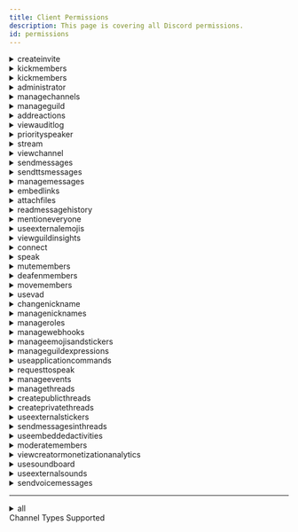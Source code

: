 ```yaml
---
title: Client Permissions
description: This page is covering all Discord permissions.
id: permissions
---
```


<details>
  <summary> createinvite </summary>
  Allows creation of instant invites
  <br />
  <br />
  <Highlight color="#4cb3d4" radius="3px" >
    Guild
  </Highlight>
  <Highlight color="#4cb3d4" radius="3px" >
    <a id="channel-type" color="#fff">T, V, S</a>
  </Highlight>
  <Highlight color="#4cb3d4" radius="3px" >
    PermissionsBitField: 2
  </Highlight>
</details>

<details>
  <summary> kickmembers </summary>
  Allows kicking members
  <br />
  <br />
  <Highlight color="#4cb3d4" radius="3px" >
    Guild
  </Highlight>
  <Highlight color="#4cb3d4" radius="3px" >
    PermissionsBitField: 3
  </Highlight>
</details>

<details>
  <summary> kickmembers </summary>
  Allows banning members
  <br />
  <br />
  <Highlight color="#4cb3d4" radius="3px" >
    Guild
  </Highlight>
  <Highlight color="#4cb3d4" radius="3px" >
    PermissionsBitField: 4
  </Highlight>
</details>

<details>
  <summary> administrator </summary>
  Allows all permissions and bypasses channel permission overwrites
  <br />
  <br />
  <Highlight color="#4cb3d4" radius="3px" >
    Guild
  </Highlight>
  <Highlight color="#4cb3d4" radius="3px" >
    PermissionsBitField: 5
  </Highlight>
  <Highlight color="#A52A2A" radius="3px" >
    danger 
  </Highlight>
</details>

<details>
  <summary> managechannels </summary>
  Allows management and editing of channels
  <br />
  <br />
  <Highlight color="#4cb3d4" radius="3px" >
    Guild
  </Highlight>
  <Highlight color="#4cb3d4" radius="3px" >
    <a id="channel-type" color="#fff">T, V, S</a>
  </Highlight>
  <Highlight color="#4cb3d4" radius="3px" >
    PermissionsBitField: 6
  </Highlight>
</details>

<details>
  <summary> manageguild </summary>
  Allows management and editing of the guild
  <br />
  <br />
  <Highlight color="#4cb3d4" radius="3px" >
    Guild
  </Highlight>
  <Highlight color="#4cb3d4" radius="3px" >
    PermissionsBitField: 7
  </Highlight>
</details>

<details>
  <summary> addreactions </summary>
  Allows for the addition of reactions to messages
  <br />
  <br />
  <Highlight color="#4cb3d4" radius="3px" >
    Guild
  </Highlight>
  <Highlight color="#4cb3d4" radius="3px" >
    <a id="channel-type" color="#fff">T, V, S</a>
  </Highlight>
  <Highlight color="#4cb3d4" radius="3px" >
    PermissionsBitField: 8
  </Highlight>
</details>

<details>
  <summary> viewauditlog </summary>
  Allows for viewing of audit logs
  <br />
  <br />
  <Highlight color="#4cb3d4" radius="3px" >
    Guild
  </Highlight>
  <Highlight color="#4cb3d4" radius="3px" >
    PermissionsBitField: 9
  </Highlight>
</details>

<details>
  <summary> priorityspeaker </summary>
  Allows for using priority speaker in a voice channel
  <br />
  <br />
  <Highlight color="#4cb3d4" radius="3px" >
    Guild
  </Highlight>
  <Highlight color="#4cb3d4" radius="3px" >
    <a id="channel-type" color="#fff">Voice</a>
  </Highlight>
  <Highlight color="#4cb3d4" radius="3px" >
    PermissionsBitField: 10
  </Highlight>
</details>

<details>
  <summary> stream </summary>
  Allows the user to go live
  <br />
  <br />
  <Highlight color="#4cb3d4" radius="3px" >
    Guild
  </Highlight>
  <Highlight color="#4cb3d4" radius="3px" >
    <a id="channel-type" color="#fff">Voice</a>
  </Highlight>
  <Highlight color="#4cb3d4" radius="3px" >
    PermissionsBitField: 11
  </Highlight>
</details>

<details>
  <summary> viewchannel </summary>
  Allows guild members to view a channel, which includes reading messages in text channels and joining voice channels
  <br />
  <br />
  <Highlight color="#4cb3d4" radius="3px" >
    Guild
  </Highlight>
  <Highlight color="#4cb3d4" radius="3px" >
    <a id="channel-type" color="#fff">T, V, S</a>
  </Highlight>
  <Highlight color="#4cb3d4" radius="3px" >
    PermissionsBitField: 12
  </Highlight>
</details>

<details>
  <summary> sendmessages </summary>
  Allows for sending messages in a channel and creating threads in a forum (does not allow sending messages in threads)
  <br />
  <br />
  <Highlight color="#4cb3d4" radius="3px" >
    Guild
  </Highlight>
  <Highlight color="#4cb3d4" radius="3px" >
    <a id="channel-type" color="#fff">T, V, S</a>
  </Highlight>
  <Highlight color="#4cb3d4" radius="3px" >
    PermissionsBitField: 13
  </Highlight>
</details>

<details>
  <summary> sendttsmessages </summary>
  Allows for sending of <Slash>/tts</Slash> messages
  <br />
  <br />
  <Highlight color="#4cb3d4" radius="3px" >
    Guild
  </Highlight>
  <Highlight color="#4cb3d4" radius="3px" >
    <a id="channel-type" color="#fff">T, V, S</a>
  </Highlight>
  <Highlight color="#4cb3d4" radius="3px" >
    PermissionsBitField: 14
  </Highlight>
</details>

<details>
  <summary> managemessages </summary>
  Allows for deletion of other users messages
  <br />
  <br />
  <Highlight color="#4cb3d4" radius="3px" >
    Guild
  </Highlight>
  <Highlight color="#4cb3d4" radius="3px" >
    <a id="channel-type" color="#fff">T, V, S</a>
  </Highlight>
  <Highlight color="#4cb3d4" radius="3px" >
    PermissionsBitField: 15
  </Highlight>
</details>

<details>
  <summary> embedlinks </summary>
  Links sent by users with this permission will be auto-embedded	
  <br />
  <br />
  <Highlight color="#4cb3d4" radius="3px" >
    Guild
  </Highlight>
  <Highlight color="#4cb3d4" radius="3px" >
    <a id="channel-type" color="#fff">T, V, S</a>
  </Highlight>
  <Highlight color="#4cb3d4" radius="3px" >
    PermissionsBitField: 16
  </Highlight>
</details>

<details>
  <summary> attachfiles </summary>
  Allows for uploading images and files	
  <br />
  <br />
  <Highlight color="#4cb3d4" radius="3px" >
    Guild
  </Highlight>
  <Highlight color="#4cb3d4" radius="3px" >
    <a id="channel-type" color="#fff">T, V, S</a>
  </Highlight>
  <Highlight color="#4cb3d4" radius="3px" >
    PermissionsBitField: 17
  </Highlight>
</details>

<details>
  <summary> readmessagehistory </summary>
  Allows for reading of message history	
  <br />
  <br />
  <Highlight color="#4cb3d4" radius="3px" >
    Guild
  </Highlight>
  <Highlight color="#4cb3d4" radius="3px" >
    <a id="channel-type" color="#fff">T, V, S</a>
  </Highlight>
  <Highlight color="#4cb3d4" radius="3px" >
    PermissionsBitField: 18
  </Highlight>
</details>

<details>
  <summary> mentioneveryone </summary>
  Allows for using the <code>@everyone</code> tag to notify all users in a channel, and the <code>@here</code> tag to notify all online users in a channel		
  <br />
  <br />
  <Highlight color="#4cb3d4" radius="3px" >
    Guild
  </Highlight>
  <Highlight color="#4cb3d4" radius="3px" >
    <a id="channel-type" color="#fff">T, V, S</a>
  </Highlight>
  <Highlight color="#4cb3d4" radius="3px" >
    PermissionsBitField: 19
  </Highlight>
  <Highlight color="#A52A2A" radius="3px" >
    danger 
  </Highlight>
</details>

<details>
  <summary> useexternalemojis </summary>
  Allows the usage of custom emojis from other servers		
  <br />
  <br />
  <Highlight color="#4cb3d4" radius="3px" >
    Guild
  </Highlight>
  <Highlight color="#4cb3d4" radius="3px" >
    <a id="channel-type" color="#fff">T, V, S</a>
  </Highlight>
  <Highlight color="#4cb3d4" radius="3px" >
    PermissionsBitField: 20
  </Highlight>
</details>

<details>
  <summary> viewguildinsights </summary>
  Allows for viewing guild insights			
  <br />
  <br />
  <Highlight color="#4cb3d4" radius="3px" >
    Guild
  </Highlight>
  <Highlight color="#4cb3d4" radius="3px" >
    PermissionsBitField: 21
  </Highlight>
</details>

<details>
  <summary> connect </summary>
  Allows for joining of a voice channel			
  <br />
  <br />
  <Highlight color="#4cb3d4" radius="3px" >
    Guild
  </Highlight>
  <Highlight color="#4cb3d4" radius="3px" >
    <a id="channel-type" color="#fff">V, S</a>
  </Highlight>
  <Highlight color="#4cb3d4" radius="3px" >
    PermissionsBitField: 22
  </Highlight>
</details>

<details>
  <summary> speak </summary>
  Allows for speaking in a voice channel			
  <br />
  <br />
  <Highlight color="#4cb3d4" radius="3px" >
    Guild
  </Highlight>
  <Highlight color="#4cb3d4" radius="3px" >
    <a id="channel-type" color="#fff">Voice</a>
  </Highlight>
  <Highlight color="#4cb3d4" radius="3px" >
    PermissionsBitField: 23
  </Highlight>
</details>

<details>
  <summary> mutemembers </summary>
  Allows for muting members in a voice channel			
  <br />
  <br />
  <Highlight color="#4cb3d4" radius="3px" >
    Guild
  </Highlight>
  <Highlight color="#4cb3d4" radius="3px" >
    <a id="channel-type" color="#fff">V, S</a>
  </Highlight>
  <Highlight color="#4cb3d4" radius="3px" >
    PermissionsBitField: 24
  </Highlight>
</details>

<details>
  <summary> deafenmembers </summary>
  Allows for deafening of members in a voice channel			
  <br />
  <br />
  <Highlight color="#4cb3d4" radius="3px" >
    Guild
  </Highlight>
  <Highlight color="#4cb3d4" radius="3px" >
    <a id="channel-type" color="#fff">Voice</a>
  </Highlight>
  <Highlight color="#4cb3d4" radius="3px" >
    PermissionsBitField: 25
  </Highlight>
</details>

<details>
  <summary> movemembers </summary>
  Allows for moving of members between voice channels			
  <br />
  <br />
  <Highlight color="#4cb3d4" radius="3px" >
    Guild
  </Highlight>
  <Highlight color="#4cb3d4" radius="3px" >
    <a id="channel-type" color="#fff">V, S</a>
  </Highlight>
  <Highlight color="#4cb3d4" radius="3px" >
    PermissionsBitField: 26
  </Highlight>
</details>

<details>
  <summary> usevad </summary>
  Allows for using voice-activity-detection in a voice channel			
  <br />
  <br />
  <Highlight color="#4cb3d4" radius="3px" >
    Guild
  </Highlight>
  <Highlight color="#4cb3d4" radius="3px" >
    <a id="channel-type" color="#fff">Voice</a>
  </Highlight>
  <Highlight color="#4cb3d4" radius="3px" >
    PermissionsBitField: 27
  </Highlight>
</details>

<details>
  <summary> changenickname </summary>
  Allows for modification of own nickname			
  <br />
  <br />
  <Highlight color="#4cb3d4" radius="3px" >
    User
  </Highlight>
  <Highlight color="#4cb3d4" radius="3px" >
    PermissionsBitField: 28
  </Highlight>
</details>

<details>
  <summary> managenicknames </summary>
  Allows for modification of other users nicknames			
  <br />
  <br />
  <Highlight color="#4cb3d4" radius="3px" >
    Guild
  </Highlight>
  <Highlight color="#4cb3d4" radius="3px" >
    PermissionsBitField: 29
  </Highlight>
</details>

<details>
  <summary> manageroles </summary>
  Allows management and editing of roles			
  <br />
  <br />
  <Highlight color="#4cb3d4" radius="3px" >
    Guild
  </Highlight>
  <Highlight color="#4cb3d4" radius="3px" >
    <a id="channel-type" color="#fff">T, V, S</a>
  </Highlight>
  <Highlight color="#4cb3d4" radius="3px" >
    PermissionsBitField: 30
  </Highlight>
</details>

<details>
  <summary> managewebhooks </summary>
  Allows management and editing of webhooks			
  <br />
  <br />
  <Highlight color="#4cb3d4" radius="3px" >
    Guild
  </Highlight>
  <Highlight color="#4cb3d4" radius="3px" >
    <a id="channel-type" color="#fff">T, V, S</a>
  </Highlight>
  <Highlight color="#4cb3d4" radius="3px" >
    PermissionsBitField: 31
  </Highlight>
</details>

<details>
  <summary> manageemojisandstickers </summary>
  Allows management and editing of emojis & stickers			
  <br />
  <br />
  <Highlight color="#4cb3d4" radius="3px" >
    Guild
  </Highlight>
  <Highlight color="#A52A2A" radius="3px" >
    deprecated
  </Highlight>
</details>

<details>
  <summary> manageguildexpressions </summary>
  Allows management and editing of emojis, stickers, and soundboard sounds			
  <br />
  <br />
  <Highlight color="#4cb3d4" radius="3px" >
    Guild
  </Highlight>
  <Highlight color="#A52A2A" radius="3px" >
    not implemented
  </Highlight>
</details>

<details>
  <summary> useapplicationcommands </summary>
  Allows members to use application commands, including slash commands and context menu commands.			
  <br />
  <br />
  <Highlight color="#4cb3d4" radius="3px" >
    Guild
  </Highlight>
  <Highlight color="#4cb3d4" radius="3px" >
    <a id="channel-type" color="#fff">T, V, S</a>
  </Highlight>
  <Highlight color="#4cb3d4" radius="3px" >
    PermissionsBitField: 33
  </Highlight>
</details>

<details>
  <summary> requesttospeak </summary>
  Allows for requesting to speak in stage channels. (This permission is under active development and may be changed or removed.)			
  <br />
  <br />
  <Highlight color="#4cb3d4" radius="3px" >
    Guild
  </Highlight>
  <Highlight color="#4cb3d4" radius="3px" >
    <a id="channel-type" color="#fff">Stage</a>
  </Highlight>
  <Highlight color="#A52A2A" radius="3px" >
    NOT FINAL
  </Highlight>
  <Highlight color="#4cb3d4" radius="3px" >
    PermissionsBitField: 34
  </Highlight>
</details>

<details>
  <summary> manageevents </summary>
  Allows for creating, editing, and deleting scheduled events				
  <br />
  <br />
  <Highlight color="#4cb3d4" radius="3px" >
    Guild
  </Highlight>
  <Highlight color="#4cb3d4" radius="3px" >
    <a id="channel-type" color="#fff">V, S</a>
  </Highlight>
  <Highlight color="#4cb3d4" radius="3px" >
    PermissionsBitField: 35
  </Highlight>
</details>

<details>
  <summary> managethreads </summary>
  Allows for deleting and archiving threads, and viewing all private threads				
  <br />
  <br />
  <Highlight color="#4cb3d4" radius="3px" >
    Guild
  </Highlight>
  <Highlight color="#4cb3d4" radius="3px" >
    <a id="channel-type" color="#fff">Text</a>
  </Highlight>
  <Highlight color="#4cb3d4" radius="3px" >
    PermissionsBitField: 36
  </Highlight>
</details>

<details>
  <summary> createpublicthreads </summary>
  Allows for creating public and announcement threads				
  <br />
  <br />
  <Highlight color="#4cb3d4" radius="3px" >
    Guild
  </Highlight>
  <Highlight color="#4cb3d4" radius="3px" >
    <a id="channel-type" color="#fff">Text</a>
  </Highlight>
  <Highlight color="#4cb3d4" radius="3px" >
    PermissionsBitField: 37
  </Highlight>
</details>

<details>
  <summary> createprivatethreads </summary>
  Allows for creating private threads				
  <br />
  <br />
  <Highlight color="#4cb3d4" radius="3px" >
    Guild
  </Highlight>
  <Highlight color="#4cb3d4" radius="3px" >
    <a id="channel-type" color="#fff">Text</a>
  </Highlight>
  <Highlight color="#4cb3d4" radius="3px" >
    PermissionsBitField: 38
  </Highlight>
</details>

<details>
  <summary> useexternalstickers </summary>
  Allows the usage of custom stickers from other servers 				
  <br />
  <br />
  <Highlight color="#4cb3d4" radius="3px" >
    Guild
  </Highlight>
  <Highlight color="#4cb3d4" radius="3px" >
    <a id="channel-type" color="#fff">T, V, S</a>
  </Highlight>
  <Highlight color="#4cb3d4" radius="3px" >
    PermissionsBitField: 39
  </Highlight>
</details>

<details>
  <summary> sendmessagesinthreads </summary>
  Allows for sending messages in threads 				
  <br />
  <br />
  <Highlight color="#4cb3d4" radius="3px" >
    Guild
  </Highlight>
  <Highlight color="#4cb3d4" radius="3px" >
    <a id="channel-type" color="#fff">Text</a>
  </Highlight>
  <Highlight color="#4cb3d4" radius="3px" >
    PermissionsBitField: 40
  </Highlight>
</details>

<details>
  <summary> useembeddedactivities </summary>
  Allows for using Activities (applications with the <code>EMBEDDED</code> flag) in a voice channel	 				
  <br />
  <br />
  <Highlight color="#4cb3d4" radius="3px" >
    Guild
  </Highlight>
  <Highlight color="#4cb3d4" radius="3px" >
    <a id="channel-type" color="#fff">Voice</a>
  </Highlight>
  <Highlight color="#4cb3d4" radius="3px" >
    PermissionsBitField: 41
  </Highlight>
</details>

<details>
  <summary> moderatemembers </summary>
  Allows for timing out users to prevent them from sending or reacting to messages in chat and threads, and from speaking in voice and stage channels 				
  <br />
  <br />
  <Highlight color="#4cb3d4" radius="3px" >
    User, Guild
  </Highlight>
  <Highlight color="#4cb3d4" radius="3px" >
    PermissionsBitField: 42
  </Highlight>
</details>

<details>
  <summary> viewcreatormonetizationanalytics </summary>
  Allows for viewing role subscription insights 				
  <br />
  <br />
  <Highlight color="#4cb3d4" radius="3px" >
    Guild
  </Highlight>
  <Highlight color="#4cb3d4" radius="3px" >
    PermissionsBitField: 43
  </Highlight>
</details>

<details>
  <summary> usesoundboard </summary>
  Allows for using soundboard in a voice channel	 				
  <br />
  <br />
  <Highlight color="#4cb3d4" radius="3px" >
    Guild
  </Highlight>
  <Highlight color="#4cb3d4" radius="3px" >
    <a id="channel-type" color="#fff">Voice</a>
  </Highlight>
  <Highlight color="#4cb3d4" radius="3px" >
    PermissionsBitField: 44
  </Highlight>
</details>

<details>
  <summary> useexternalsounds </summary>
  Allows the usage of custom soundboard sounds from other servers	 				
  <br />
  <br />
  <Highlight color="#4cb3d4" radius="3px" >
    Guild
  </Highlight>
  <Highlight color="#4cb3d4" radius="3px" >
    <a id="channel-type" color="#fff">Voice</a>
  </Highlight>
  <Highlight color="#4cb3d4" radius="3px" >
    PermissionsBitField: 45
  </Highlight>
</details>

<details>
  <summary> sendvoicemessages </summary>
  Allows sending voice messages	 				
  <br />
  <br />
  <Highlight color="#4cb3d4" radius="3px" >
    Guild
  </Highlight>
  <Highlight color="#4cb3d4" radius="3px" >
    <a id="channel-type" color="#fff">T, V, S</a>
  </Highlight>
  <Highlight color="#4cb3d4" radius="3px" >
    PermissionsBitField: 46
  </Highlight>
</details>

---

<details>
  <summary> all </summary>
  All Permissions	 				
  <br />
  <br />
  <Highlight color="#4cb3d4" radius="3px" >
    Guild
  </Highlight>
  <Highlight color="#4cb3d4" radius="3px" >
    <a id="channel-type" color="#fff">T, V, S</a>
  </Highlight>
  <Highlight color="#A52A2A" radius="3px" >
    danger 
  </Highlight>
</details>

<Tooltip anchorSelect="#channel-type" color="#fff" not-clickable>
  Channel Types Supported
</Tooltip>
